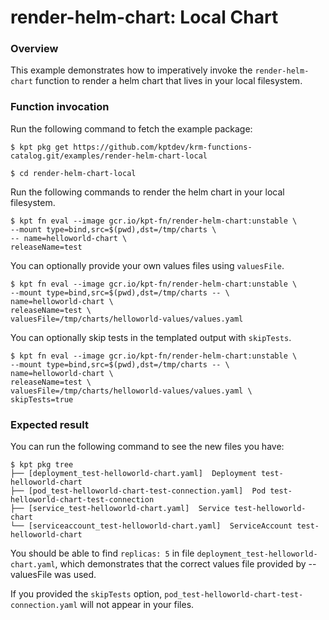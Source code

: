 # render-helm-chart: Local Chart

### Overview

This example demonstrates how to imperatively invoke the `render-helm-chart`
function to render a helm chart that lives in your local filesystem.

### Function invocation

Run the following command to fetch the example package:

```shell
$ kpt pkg get https://github.com/kptdev/krm-functions-catalog.git/examples/render-helm-chart-local
```

```shell
$ cd render-helm-chart-local
```

Run the following commands to render the helm chart in your local
filesystem.

```shell
$ kpt fn eval --image gcr.io/kpt-fn/render-helm-chart:unstable \
--mount type=bind,src=$(pwd),dst=/tmp/charts \
-- name=helloworld-chart \
releaseName=test
```

You can optionally provide your own values files using `valuesFile`.

```shell
$ kpt fn eval --image gcr.io/kpt-fn/render-helm-chart:unstable \
--mount type=bind,src=$(pwd),dst=/tmp/charts -- \
name=helloworld-chart \
releaseName=test \
valuesFile=/tmp/charts/helloworld-values/values.yaml
```

You can optionally skip tests in the templated output with `skipTests`.

```shell
$ kpt fn eval --image gcr.io/kpt-fn/render-helm-chart:unstable \
--mount type=bind,src=$(pwd),dst=/tmp/charts -- \
name=helloworld-chart \
releaseName=test \
valuesFile=/tmp/charts/helloworld-values/values.yaml \
skipTests=true
```

### Expected result

You can run the following command to see the new files you have:

```shell
$ kpt pkg tree
├── [deployment_test-helloworld-chart.yaml]  Deployment test-helloworld-chart
├── [pod_test-helloworld-chart-test-connection.yaml]  Pod test-helloworld-chart-test-connection
├── [service_test-helloworld-chart.yaml]  Service test-helloworld-chart
└── [serviceaccount_test-helloworld-chart.yaml]  ServiceAccount test-helloworld-chart
```

You should be able to find `replicas: 5` in
file `deployment_test-helloworld-chart.yaml`, which demonstrates that
the correct values file provided by --valuesFile was used.

If you provided the `skipTests` option, `pod_test-helloworld-chart-test-connection.yaml`
will not appear in your files. 
